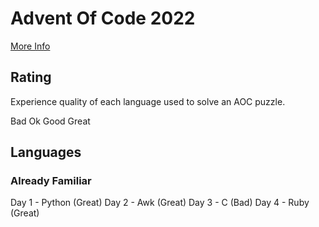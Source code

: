 # Advent Of Code 2022
[More Info](https://adventofcode.com/2022)
## Rating
Experience quality of each language used to solve an AOC puzzle.

Bad Ok Good Great

## Languages
### Already Familiar
Day 1 - Python (Great)
Day 2 - Awk (Great)
Day 3 - C (Bad)
Day 4 - Ruby (Great)

